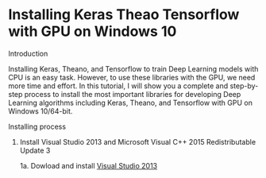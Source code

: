 # Installing Keras Theao Tensorflow with GPU on Windows 10

Introduction

Installing Keras, Theano, and Tensorflow to train Deep Learning models with CPU is an easy task. However, to use these libraries with the GPU, we need more time and effort. In this tutorial, I will show you a complete and step-by-step process to install the most important libraries for developing Deep Learning algorithms including Keras, Theano, and Tensorflow with GPU on Windows 10/64-bit.

Installing process

1. Install Visual Studio 2013 and Microsoft Visual C++ 2015 Redistributable Update 3

   1a. Dowload and install [Visual Studio 2013](https://go.microsoft.com/fwlink/?LinkId=532495)








